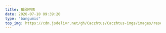 ```yaml
---
title: 番剧列表
date: 2020-07-10 09:39:20
type: "bangumis"
top_img: https://cdn.jsdelivr.net/gh/Caczhtus/Caczhtus-imgs/images/resource/57.jpg
---
```

